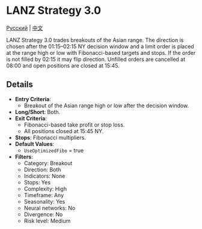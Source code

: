 # LANZ Strategy 3.0
[Русский](README_ru.md) | [中文](README_cn.md)

LANZ Strategy 3.0 trades breakouts of the Asian range. The direction is chosen after the 01:15–02:15 NY decision window and a limit order is placed at the range high or low with Fibonacci-based targets and stops. If the order is not filled by 02:15 it may flip direction. Unfilled orders are cancelled at 08:00 and open positions are closed at 15:45.

## Details

- **Entry Criteria**:
  - Breakout of the Asian range high or low after the decision window.
- **Long/Short**: Both.
- **Exit Criteria**:
  - Fibonacci-based take profit or stop loss.
  - All positions closed at 15:45 NY.
- **Stops**: Fibonacci multipliers.
- **Default Values**:
  - `UseOptimizedFibo` = true
- **Filters**:
  - Category: Breakout
  - Direction: Both
  - Indicators: None
  - Stops: Yes
  - Complexity: High
  - Timeframe: Any
  - Seasonality: Yes
  - Neural networks: No
  - Divergence: No
  - Risk level: Medium
